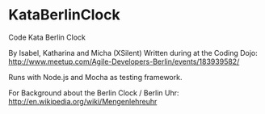 KataBerlinClock
===============

Code Kata Berlin Clock

By Isabel, Katharina and Micha (XSilent)
Written during at the Coding Dojo: 
http://www.meetup.com/Agile-Developers-Berlin/events/183939582/

Runs with Node.js and Mocha as testing framework.

For Background about the Berlin Clock / Berlin Uhr:
http://en.wikipedia.org/wiki/Mengenlehreuhr
